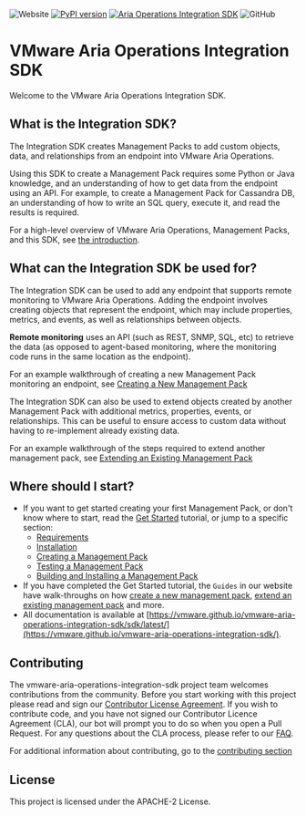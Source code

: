 ![Website](https://img.shields.io/website?down_color=red&down_message=offline&up_color=green&up_message=online&url=https%3A%2F%2Fvmware.github.io%2Fvmware-aria-operations-integration-sdk%2F)
[![PyPI version](https://badge.fury.io/py/vmware_aria_operations_integration_sdk.svg)](https://badge.fury.io/py/vmware_aria_operations_integration_sdk)
[![Aria Operations Integration SDK](https://github.com/vmware/vmware-aria-operations-integration-sdk/actions/workflows/aria-operations-integration-sdk.yaml/badge.svg)](https://github.com/vmware/vmware-aria-operations-integration-sdk/actions/workflows/aria-operations-integration-sdk.yaml)
![GitHub](https://img.shields.io/github/license/vmware/vmware-aria-operations-integration-sdk?style=plastic)

VMware Aria Operations Integration SDK
=====================

Welcome to the VMware Aria Operations Integration SDK.

## What is the Integration SDK?

The Integration SDK creates Management Packs to add custom objects, data, and
relationships from an endpoint into VMware Aria Operations.

Using this SDK to create a Management Pack requires some Python or Java
knowledge, and an understanding of how to get data from the endpoint using an 
API. For example, to create a Management Pack for Cassandra DB, an understanding 
of how to write an SQL query, execute it, and read the results is required.

For a high-level overview of VMware Aria Operations, Management Packs, and this SDK,
see [the introduction](https://vmware.github.io/vmware-aria-operations-integration-sdk/sdk/latest/introduction/).

## What can the Integration SDK be used for?
The Integration SDK can be used to add any endpoint that supports remote monitoring to
VMware Aria Operations. Adding the endpoint involves creating objects that
represent the endpoint, which may include properties, metrics, and events, as well as
relationships between objects.

**Remote monitoring** uses an API (such as REST, SNMP, SQL, etc) to retrieve the data (as
opposed to agent-based monitoring, where the monitoring code runs in the same location
as the endpoint).

For an example walkthrough of creating a new Management Pack monitoring an endpoint, see
[Creating a New Management Pack](https://vmware.github.io/vmware-aria-operations-integration-sdk/sdk/latest/guides/creating_a_new_management_pack/)

The Integration SDK can also be used to extend objects created by another Management
Pack with additional metrics, properties, events, or relationships. This can be useful
to ensure access to custom data without having to re-implement already existing data.

For an example walkthrough of the steps required to extend another management pack, see
[Extending an Existing Management Pack](https://vmware.github.io/vmware-aria-operations-integration-sdk/sdk/latest/guides/extending_an_existing_management_pack/)

## Where should I start?
* If you want to get started creating your first Management Pack, or don't know where to start, read the [Get Started](https://vmware.github.io/vmware-aria-operations-integration-sdk/sdk/latest/get_started/) tutorial, or jump to a specific section:
    * [Requirements](https://vmware.github.io/vmware-aria-operations-integration-sdk/sdk/latest/get_started/#requirements)
    * [Installation](https://vmware.github.io/vmware-aria-operations-integration-sdk/sdk/latest/get_started/#installation)
    * [Creating a Management Pack](https://vmware.github.io/vmware-aria-operations-integration-sdk/sdk/latest/get_started/#creating-a-management-pack)
    * [Testing a Management Pack](https://vmware.github.io/vmware-aria-operations-integration-sdk/sdk/latest/get_started/#testing-a-management-pack)
    * [Building and Installing a Management Pack](#https://vmware.github.io/vmware-aria-operations-integration-sdk/sdk/latest/get_started/building-and-installing-a-management-pack)
* If you have completed the Get Started tutorial, the `Guides` in our website have walk-throughs on how [create a new management pack](https://vmware.github.io/vmware-aria-operations-integration-sdk/sdk/latest/guides/creating_a_new_management_pack/), [extend an existing management pack](https://vmware.github.io/vmware-aria-operations-integration-sdk/guides/extending_an_existing_management_pack/) and more.
* All documentation is available at [https://vmware.github.io/vmware-aria-operations-integration-sdk/sdk/latest/](https://vmware.github.io/vmware-aria-operations-integration-sdk/).
## Contributing

The vmware-aria-operations-integration-sdk project team welcomes contributions from the community. Before you start
working with this project please read and sign our [Contributor License Agreement](https://cla.vmware.com/cla/1/preview).
If you wish to contribute code, and you have not signed our Contributor Licence Agreement (CLA), our bot will prompt you
to do so when you open a Pull Request. For any questions about the CLA process, please refer to our
[FAQ](https://cla.vmware.com/faq).

For additional information about contributing, go to the [contributing section](contributing/README.md)

## License

This project is licensed under the APACHE-2 License.
